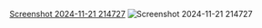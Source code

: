 [Screenshot 2024-11-21 214727](https://github.com/user-attachments/assets/a6e54e87-b267-4a71-9dca-642692434b27)
![Screenshot 2024-11-21 214727](https://github.com/user-attachments/assets/4e373a39-b003-4237-9c4a-49fc7b2e5fe2)

